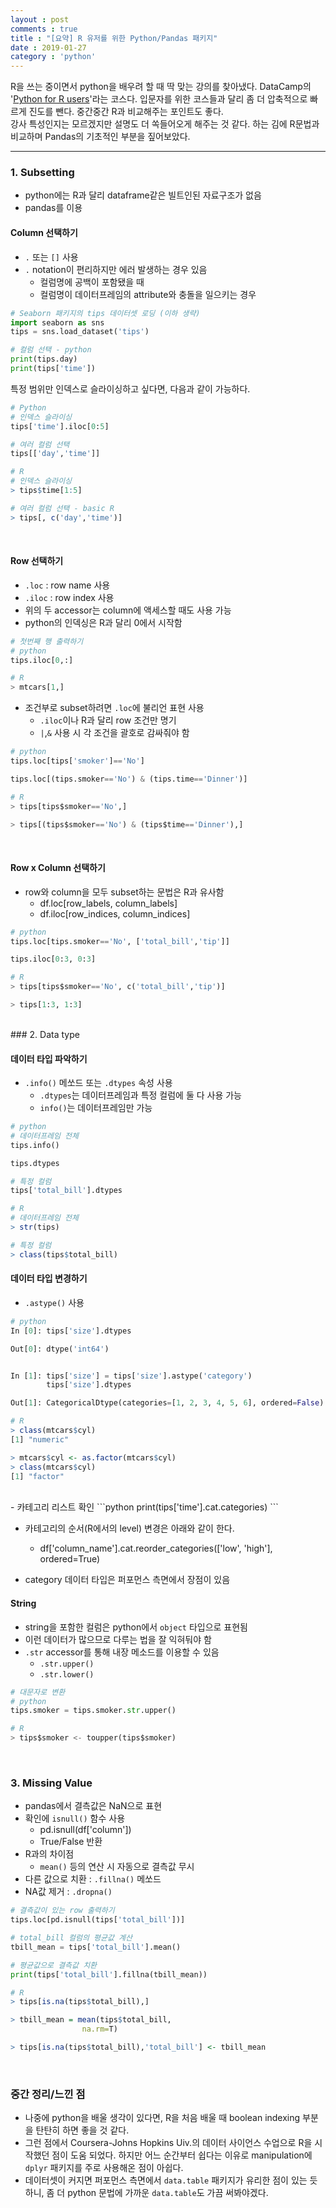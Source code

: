 ```yaml
---
layout : post
comments : true
title : "[요약] R 유저를 위한 Python/Pandas 패키지"
date : 2019-01-27
category : 'python'
---
```



 R을 쓰는 중이면서 python을 배우려 할 때 딱 맞는 강의를 찾아냈다. DataCamp의 '<a href='https://campus.datacamp.com/courses/python-for-r-users'>Python for R users</a>'라는 코스다. 입문자를 위한 코스들과 달리 좀 더 압축적으로 빠르게 진도를 뺀다. 중간중간 R과 비교해주는 포인트도 좋다.
<br>
강사 특성인지는 모르겠지만 설명도 더 쏙들어오게 해주는 것 같다. 하는 김에 R문법과 비교하며 Pandas의 기초적인 부분을 짚어보았다.  

---


### 1. Subsetting
- python에는 R과 달리 dataframe같은 빌트인된 자료구조가 없음
- pandas를 이용

#### Column 선택하기
  - `.` 또는 `[]` 사용
  - `.` notation이 편리하지만 에러 발생하는 경우 있음
    -  컬럼명에 공백이 포함됐을 때
    - 컬럼명이 데이터프레임의 attribute와 충돌을 일으키는 경우

``` python
# Seaborn 패키지의 tips 데이터셋 로딩 (이하 생략)
import seaborn as sns
tips = sns.load_dataset('tips')

# 컬럼 선택 - python
print(tips.day)
print(tips['time'])
```

특정 범위만 인덱스로 슬라이싱하고 싶다면, 다음과 같이 가능하다.

```python
# Python
# 인덱스 슬라이싱
tips['time'].iloc[0:5]

# 여러 컬럼 선택
tips[['day','time']]
```

```R
# R
# 인덱스 슬라이싱
> tips$time[1:5]

# 여러 컬럼 선택 - basic R
> tips[, c('day','time')]
```

<br>

#### Row 선택하기
- `.loc` : row name 사용
- `.iloc` : row index 사용
- 위의 두 accessor는 column에 액세스할 때도 사용 가능
- python의 인덱싱은 R과 달리 0에서 시작함

```python
# 첫번째 행 출력하기
# python
tips.iloc[0,:]

# R  
> mtcars[1,]
```

- 조건부로 subset하려면 `.loc`에 불리언 표현 사용
  - `.iloc`이나 R과 달리 row 조건만 명기
  - `|`,`&` 사용 시 각 조건을 괄호로 감싸줘야 함

```python  
# python  
tips.loc[tips['smoker']=='No']

tips.loc[(tips.smoker=='No') & (tips.time=='Dinner')]

# R
> tips[tips$smoker=='No',]

> tips[(tips$smoker=='No') & (tips$time=='Dinner'),]
```

<br>

#### Row x Column 선택하기
- row와 column을 모두 subset하는 문법은 R과 유사함
  - df.loc[row_labels, column_labels]
  - df.iloc[row_indices, column_indices]

```python
# python
tips.loc[tips.smoker=='No', ['total_bill','tip']]

tips.iloc[0:3, 0:3]

# R
> tips[tips$smoker=='No', c('total_bill','tip')]

> tips[1:3, 1:3]

```

<br>
### 2. Data type

#### 데이터 타입 파악하기

- `.info()` 메쏘드 또는 `.dtypes` 속성 사용
  - `.dtypes`는 데이터프레임과 특정 컬럼에 둘 다 사용 가능
  - `info()`는 데이터프레임만 가능

```python  
# python
# 데이터프레임 전체
tips.info()

tips.dtypes

# 특정 컬럼
tips['total_bill'].dtypes
```

```R
# R
# 데이터프레임 전체
> str(tips)

# 특정 컬럼
> class(tips$total_bill)
```

#### 데이터 타입 변경하기
- `.astype()` 사용

```python
# python
In [0]: tips['size'].dtypes

Out[0]: dtype('int64')


In [1]: tips['size'] = tips['size'].astype('category')
        tips['size'].dtypes  

Out[1]: CategoricalDtype(categories=[1, 2, 3, 4, 5, 6], ordered=False)
```

```R
# R
> class(mtcars$cyl)
[1] "numeric"

> mtcars$cyl <- as.factor(mtcars$cyl)
> class(mtcars$cyl)
[1] "factor"
```
<br>
- 카테고리 리스트 확인
```python
print(tips['time'].cat.categories)
```

- 카테고리의 순서(R에서의 level) 변경은 아래와 같이 한다.
  - df['column_name'].cat.reorder_categories(['low', 'high'], ordered=True)

- category 데이터 타입은 퍼포먼스 측면에서 장점이 있음  

#### String
- string을 포함한 컬럼은 python에서 `object` 타입으로 표현됨
- 이런 데이터가 많으므로 다루는 법을 잘 익혀둬야 함
- `.str` accessor를 통해 내장 메소드를 이용할 수 있음
  - `.str.upper()`
  - `.str.lower()`

```python
# 대문자로 변환
# python
tips.smoker = tips.smoker.str.upper()

# R
> tips$smoker <- toupper(tips$smoker)
```

<br>

### 3. Missing Value

- pandas에서 결측값은 NaN으로 표현
- 확인에 `isnull()` 함수 사용
  - pd.isnull(df['column'])
  - True/False 반환
- R과의 차이점
  - `mean()` 등의 연산 시 자동으로 결측값 무시  
- 다른 값으로 치환 : `.fillna()` 메쏘드
- NA값 제거 : `.dropna()`

```python
# 결측값이 있는 row 출력하기
tips.loc[pd.isnull(tips['total_bill'])]

# total_bill 컬럼의 평균값 계산
tbill_mean = tips['total_bill'].mean()

# 평균값으로 결측값 치환
print(tips['total_bill'].fillna(tbill_mean))
```

```R
# R
> tips[is.na(tips$total_bill),]

> tbill_mean = mean(tips$total_bill,
                na.rm=T)

> tips[is.na(tips$total_bill),'total_bill'] <- tbill_mean

```

<br>

### 중간 정리/느낀 점
- 나중에 python을 배울 생각이 있다면, R을 처음 배울 때 boolean indexing 부분을 탄탄히 하면 좋을 것 같다.
- 그런 점에서 Coursera-Johns Hopkins Uiv.의 데이터 사이언스 수업으로 R을 시작했던 점이 도움 되었다. 하지만 어느 순간부터 쉽다는 이유로 manipulation에 `dplyr` 패키지를 주로 사용해온 점이 아쉽다.
- 데이터셋이 커지면 퍼포먼스 측면에서 `data.table` 패키지가 유리한 점이 있는 듯 하니, 좀 더 python 문법에 가까운 `data.table`도 가끔 써봐야겠다.
